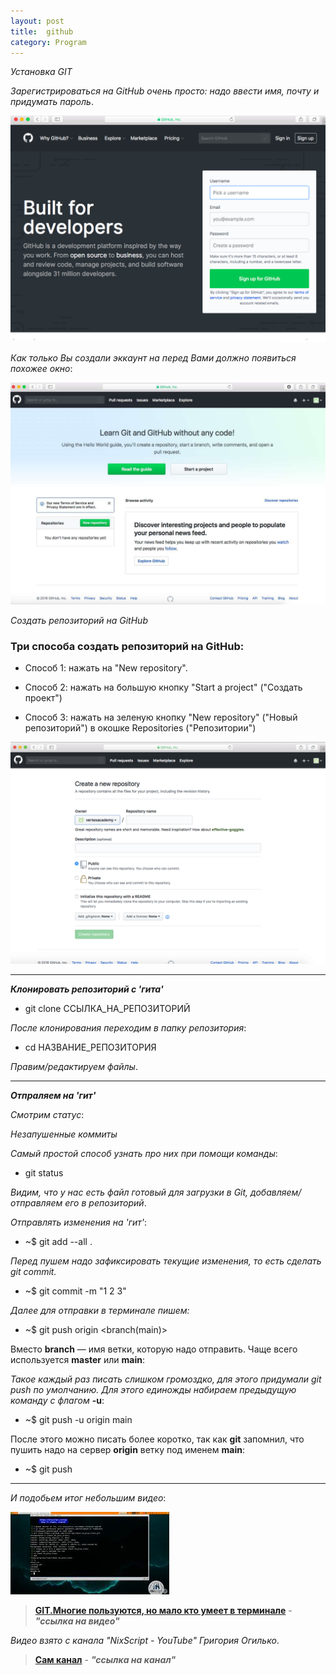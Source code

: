 ```yaml
---
layout: post
title:  github
category: Program
---
```

*Установка GIT*

*Зарегистрироваться на GitHub очень просто: надо ввести имя, почту и придумать пароль*.

![](/image/my_image/reg_git.png)

*Как только Вы создали эккаунт на перед Вами должно появиться похожее окно*:

![](/image/my_image/learn.jpg)

*Создать репозиторий на GitHub*

### Три способа создать репозиторий на GitHub:

- Cпособ 1:  нажать на "New repository".

- Способ 2: нажать на большую кнопку "Start a project" ("Создать проект")

- Способ 3: нажать на зеленую кнопку "New repository" ("Новый репозиторий") в окошке Repositories ("Репозитории")

![](/image/my_image/git.png)

**********

***Клонировать репозиторий с 'гита'***

- git clone ССЫЛКА_НА_РЕПОЗИТОРИЙ

*После клонирования переходим в папку репозитория*:

- cd НАЗВАНИЕ_РЕПОЗИТОРИЯ

*Правим/редактируем файлы*.

**********

***Отпраляем на 'гит'***

*Смотрим статус*:

*Незапушенные коммиты*

*Самый простой способ узнать про них при помощи команды*:  

- git status

*Видим, что у нас есть файл готовый для загрузки в Git, добавляем/отправляем его в репозиторий*.

*Отправлять изменения на 'гит'*:

- ~$ git add --all .

*Перед пушем надо зафиксировать текущие изменения, то есть сделать git commit.*

- ~$ git commit -m "1 2 3"

*Далее для отправки в терминале пишем:*

- ~$ git push origin \<branch(main)\> 

Вместо **branch** — имя ветки, которую надо отправить. Чаще всего используется **master** или **main**:

 *Такое каждый раз писать слишком громоздко, для этого придумали git push по умолчанию. Для 
 этого единожды набираем предыдущую команду с флагом* **-u**:

- ~$ git push -u origin main

 После этого можно писать более коротко, так как **git** запомнил, что пушить надо на сервер 
 **origin** ветку под именем **main**:

- ~$ git push

*********************************************

*И подобьем итог небольшим видео*:

![](/image/for_video/git_in_terminal.jpg)

><a class="red" href="https://disk.yandex.ru/i/Cv2USZMR_E3V4A" target="_blank" >**GIT.Многие 
пользуются, но мало кто умеет в терминале**</a> - 
>***"ссылка на видео"***


*Видео взято с канала  "NixScript - YouTube" Григория Огилько*.

>[**Сам канал**](https://www.youtube.com/@NixScript/videos)  - ***"ссылка на канал"***
